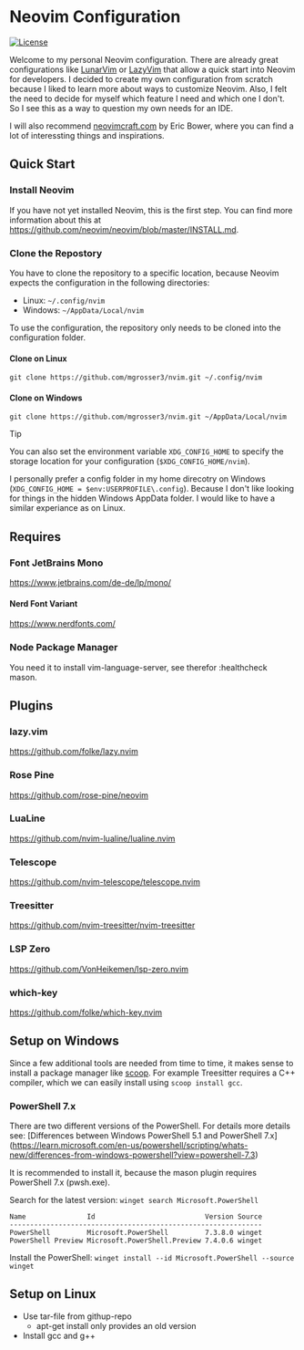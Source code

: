 # Neovim Configuration

<a href="/LICENSE">![License](https://img.shields.io/github/license/mgrosser3/nvim)</a>

Welcome to my personal Neovim configuration. There are already great configurations like
[LunarVim](https://www.lunarvim.org/) or [LazyVim](https://www.lazyvim.org/) that allow
a quick start into Neovim for developers. I decided to create my own configuration from
scratch because I liked to learn more about ways to customize Neovim. Also, I felt the
need to decide for myself which feature I need and which one I don't. So I see this as a
way to question my own needs for an IDE.

I will also recommend [neovimcraft.com](https://neovimcraft.com/) by Eric Bower, where
you can find a lot of interessting things and inspirations.

## Quick Start

### Install Neovim

If you have not yet installed Neovim, this is the first step. You can find more information
about this at https://github.com/neovim/neovim/blob/master/INSTALL.md.

### Clone the Repostory 

You have to clone the repository to a specific location, because Neovim expects the
configuration in the following directories:

- Linux: `~/.config/nvim`
- Windows: `~/AppData/Local/nvim`

To use the configuration, the repository only needs to be cloned into the configuration folder.

#### Clone on Linux
```shell
git clone https://github.com/mgrosser3/nvim.git ~/.config/nvim
```
#### Clone on Windows
```shell
git clone https://github.com/mgrosser3/nvim.git ~/AppData/Local/nvim
```

> [!TIP]
> You can also set the environment variable `XDG_CONFIG_HOME` to specify the storage location
> for your configuration (`$XDG_CONFIG_HOME/nvim`).
> 
> I personally prefer a config folder in my home direcotry on Windows
> (`XDG_CONFIG_HOME = $env:USERPROFILE\.config`). Because I don't like looking for things in
> the hidden Windows AppData folder. I would like to have a similar experiance as on Linux.

## Requires

### Font JetBrains Mono
https://www.jetbrains.com/de-de/lp/mono/

#### Nerd Font Variant
https://www.nerdfonts.com/

### Node Package Manager
You need it to install vim-language-server, see therefor :healthcheck mason.

## Plugins

### lazy.vim
https://github.com/folke/lazy.nvim

### Rose Pine
https://github.com/rose-pine/neovim

### LuaLine
https://github.com/nvim-lualine/lualine.nvim

### Telescope
https://github.com/nvim-telescope/telescope.nvim

### Treesitter
https://github.com/nvim-treesitter/nvim-treesitter

### LSP Zero
https://github.com/VonHeikemen/lsp-zero.nvim

### which-key
https://github.com/folke/which-key.nvim

## Setup on Windows

Since a few additional tools are needed from time to time, it makes
sense to install a package manager like [scoop](https://scoop.sh/).
For example Treesitter requires a C++ compiler, which we can easily
install using `scoop install gcc`.

### PowerShell 7.x

There are two different versions of the PowerShell. For details more
details see: [Differences between Windows PowerShell 5.1 and PowerShell 7.x]
(https://learn.microsoft.com/en-us/powershell/scripting/whats-new/differences-from-windows-powershell?view=powershell-7.3)

It is recommended to install it, because the mason plugin requires PowerShell 7.x (pwsh.exe).

Search for the latest version: `winget search Microsoft.PowerShell`

```
Name               Id                           Version Source
--------------------------------------------------------------
PowerShell         Microsoft.PowerShell         7.3.8.0 winget
PowerShell Preview Microsoft.PowerShell.Preview 7.4.0.6 winget
```

Install the PowerShell: `winget install --id Microsoft.PowerShell --source winget`

## Setup on Linux

- Use tar-file from githup-repo
    - apt-get install only provides an old version
- Install gcc and g++
